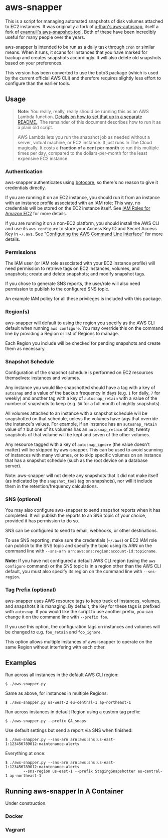 # aws-snapper

This is a script for managing automated snapshots of disk volumes attached to EC2 instances. It was
originally a fork of [x-lhan's aws-autosnap](https://github.com/x-lhan/aws-autosnap), itself a fork
of [evannuil's aws-snapshot-tool](https://github.com/evannuil/aws-snapshot-tool).
Both of these have been incredibly useful for many people over the years.

aws-snapper is intended to be run as a daily task through `cron` or similar means. When it runs, it
scans for instances that you have marked for backup and creates snapshots accordingly. It will also
delete old snapshots based on your preferences.

This version has been converted to use the boto3 package (which is used by the current official
AWS CLI) and therefore requires slightly less effort to configure than the earlier tools.

## Usage

> **Note:** You really, really, really should be running this as an AWS Lambda
> function. [Details on how to set that up in a separate README.](LAMBDA.md).
> The remainder of this document describes how to run it as a plain old script.
> 
> AWS Lambda lets you run the snapshot job as needed without a server, virtual
> machine, or EC2 instance. It just runs In The Cloud magically. It costs
> a **fraction of a cent per month** to run this multiple times per day, compared
> to the dollars-per-month for the least expensive EC2 instance.

### Authentication

aws-snapper authenticates using [botocore](http://botocore.readthedocs.org), so there's no reason
to give it credentials directly.

If you are running it on an EC2 instance, you should run it from an instance with an instance profile
associated with an IAM role; This way, no credentials will be stored on the EC2 instance itself. See
[IAM Roles for Amazon EC2](http://docs.aws.amazon.com/AWSEC2/latest/UserGuide/iam-roles-for-amazon-ec2.html)
for more details.

If you are running it on a non-EC2 platform, you should install the AWS CLI and use its
`aws configure` to store your Access Key ID and Secret Access Key in `~/.aws`. See
["Configuring the AWS Command Line Interface"](http://docs.aws.amazon.com/cli/latest/userguide/cli-chap-getting-started.html)
for more details.

### Permissions

The IAM user (or IAM role associated with your EC2 instance profile) will need permission to
retrieve tags on EC2 instances, volumes, and snapshots; create and delete snapshots; and modify
snapshot tags.

If you chose to generate SNS reports, the user/role will also need permission to publish to the
configured SNS topic.

An example IAM policy for all these privileges is included with this package.

### Region(s)

aws-snapper will default to using the region you specify as the AWS CLI default when running
`aws configure`. You may override this on the command line by providing a Region or list of Regions
to manage.

Each Region you include will be checked for pending snapshots and create them as necessary.

### Snapshot Schedule

Configuration of the snapshot schedule is performed on EC2 resources themselves: instances and
volumes.

Any instance you would like snapshotted should have a tag with a key of `autosnap` and a value of
the backup frequency in days (e.g. `1` for daily, `7` for weekly) and another tag with a key of
`autosnap_retain` with a value of the number of snapshots to keep (e.g. `30` for a full month of
nightly snapshots).

All volumes attached to an instance with a snapshot schedule will be snapshotted on that schedule,
unless the volumes have tags that override the instance's values. For example, if an instance has
an `autosnap_retain` value of `7` but one of its volumes has an `autosnap_retain` of `20`, twenty
snapshots of that volume will be kept and seven of the other volumes.

Any resource tagged with a key of `autosnap_ignore` (the value doesn't matter) will be skipped by
aws-snapper. This can be used to avoid scanning of instances with many volumes, or to skip specific
volumes on an instance that has a snapshot schedule (such as the root device on a database server).

Note: aws-snapper will not delete any snapshots that it did not make itself (as indicated by the
`snapshot_tool` tag on snapshots), nor will it include them in the retention/frequency calculations.

### SNS (optional)

You may also configure aws-snapper to send snapshot reports when it has completed. It will publish
the reports to an SNS topic of your choice, provided it has permission to do so.

SNS can be configured to send to email, webhooks, or other destinations.

To use SNS reporting, make sure the credentials (`~/.aws`) or EC2 IAM role can publish to the SNS
topic and specify the topic using its ARN on the command line with
`--sns-arn arn:aws:sns:region:account-id:topicname`.

**Note:** If you have not configured a default AWS CLI region (using the `aws configure` command) or
the SNS topic is in a region other than the AWS CLI default, you must also specify its region
on the command line with `--sns-region`.

### Tag Prefix (optional)

aws-snapper uses AWS resource tags to keep track of instances, volumes, and snapshots it is
managing. By default, the Key for these tags is prefixed with `autosnap`. If you would like the
script to use another prefix, you can change it on the command line with `--prefix foo`.

If you use this option, the configuration tags on instances and volumes will be changed to e.g.
`foo_retain` and `foo_ignore`.

This option allows multiple instances of aws-snapper to operate on the same Region without
interfering with each other.

## Examples

Run across all instances in the default AWS CLI region:

    $ ./aws-snapper.py

Same as above, for instances in multiple Regions:

    $ ./aws-snapper.py us-west-2 eu-central-1 ap-northeast-1

Run across instances in default Region using a custom tag prefix:

    $ ./aws-snapper.py --prefix QA_snaps

Use default settings but send a report via SNS when finished:

    $ ./aws-snapper.py --sns-arn arn:aws:sns:us-east-1:123456789012:maintenance-alerts

Everything at once:

    $ ./aws-snapper.py --sns-arn arn:aws:sns:us-east-1:123456789012:maintenance-alerts
            --sns-region us-east-1 --prefix StagingSnapshotter eu-central-1 ap-northeast-1

## Running aws-snapper In A Container

Under construction.

### Docker

### Vagrant
